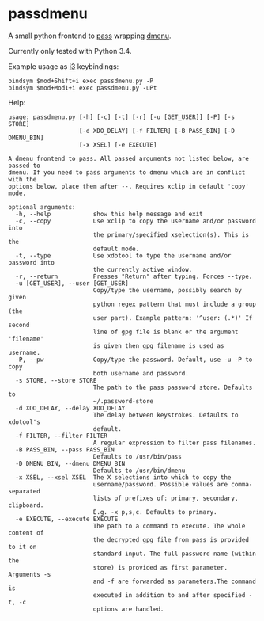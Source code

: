 passdmenu
=========

A small python frontend to [pass](http://www.passwordstore.org) wrapping [dmenu](http://tools.suckless.org/dmenu/).

Currently only tested with Python 3.4.

Example usage as [i3](http://i3wm.org) keybindings:

    bindsym $mod+Shift+i exec passdmenu.py -P
    bindsym $mod+Mod1+i exec passdmenu.py -uPt

Help:

    usage: passdmenu.py [-h] [-c] [-t] [-r] [-u [GET_USER]] [-P] [-s STORE]
                        [-d XDO_DELAY] [-f FILTER] [-B PASS_BIN] [-D DMENU_BIN]
                        [-x XSEL] [-e EXECUTE]
    
    A dmenu frontend to pass. All passed arguments not listed below, are passed to
    dmenu. If you need to pass arguments to dmenu which are in conflict with the
    options below, place them after --. Requires xclip in default 'copy' mode.
    
    optional arguments:
      -h, --help            show this help message and exit
      -c, --copy            Use xclip to copy the username and/or password into
                            the primary/specified xselection(s). This is the
                            default mode.
      -t, --type            Use xdotool to type the username and/or password into
                            the currently active window.
      -r, --return          Presses "Return" after typing. Forces --type.
      -u [GET_USER], --user [GET_USER]
                            Copy/type the username, possibly search by given
                            python regex pattern that must include a group (the
                            user part). Example pattern: '^user: (.*)' If second
                            line of gpg file is blank or the argument 'filename'
                            is given then gpg filename is used as username.
      -P, --pw              Copy/type the password. Default, use -u -P to copy
                            both username and password.
      -s STORE, --store STORE
                            The path to the pass password store. Defaults to
                            ~/.password-store
      -d XDO_DELAY, --delay XDO_DELAY
                            The delay between keystrokes. Defaults to xdotool's
                            default.
      -f FILTER, --filter FILTER
                            A regular expression to filter pass filenames.
      -B PASS_BIN, --pass PASS_BIN
                            Defaults to /usr/bin/pass
      -D DMENU_BIN, --dmenu DMENU_BIN
                            Defaults to /usr/bin/dmenu
      -x XSEL, --xsel XSEL  The X selections into which to copy the
                            username/password. Possible values are comma-separated
                            lists of prefixes of: primary, secondary, clipboard.
                            E.g. -x p,s,c. Defaults to primary.
      -e EXECUTE, --execute EXECUTE
                            The path to a command to execute. The whole content of
                            the decrypted gpg file from pass is provided to it on
                            standard input. The full password name (within the
                            store) is provided as first parameter. Arguments -s
                            and -f are forwarded as parameters.The command is
                            executed in addition to and after specified -t, -c
                            options are handled.
